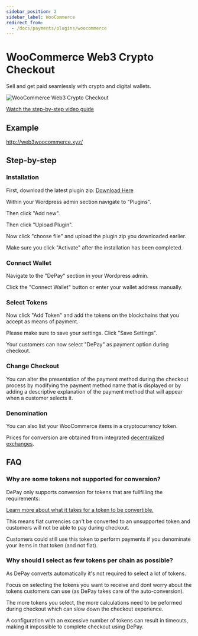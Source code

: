 ```yaml
---
sidebar_position: 2
sidebar_label: WooCommerce
redirect_from:
  - /docs/payments/plugins/woocommerce
---
```


# WooCommerce Web3 Crypto Checkout

Sell and get paid seamlessly with crypto and digital wallets.

![WooCommerce Web3 Crypto Checkout](/img/checkouts/woocommerce-depay-checkout.jpg)

[<FontAwesomeIcon icon="fa-brands fa-youtube" /> Watch the step-by-step video guide](https://depay.com/how-to/accept-web3-cryptocurrency-payments-on-woocommerce-4tbR4B1bdmipZ5a2N1e8HJ)

## Example

http://web3woocommerce.xyz/

## Step-by-step

### Installation

First, download the latest plugin zip: [Download Here](https://github.com/DePayFi/web3-woocommerce-depay-payments/releases/latest/download/depay-woocommerce-payments.zip)

Within your Wordpress admin section navigate to "Plugins".

Then click "Add new".

Then click "Upload Plugin".

Now click "choose file" and upload the plugin zip you downloaded earlier.

Make sure you click "Activate" after the installation has been completed.

### Connect Wallet

Navigate to the "DePay" section in your Wordpress admin.

Click the "Connect Wallet" button or enter your wallet address manually.

### Select Tokens

Now click "Add Token" and add the tokens on the blockchains that you accept as means of payment.

Please make sure to save your settings. Click "Save Settings".

Your customers can now select "DePay" as payment option during checkout.

### Change Checkout

You can alter the presentation of the payment method during the checkout process by modifying the payment method name that is displayed or by adding a descriptive explanation of the payment method that will appear when a customer selects it.

### Denomination

You can also list your WooCommerce items in a cryptocurrency token.

Prices for conversion are obtained from integrated [decentralized exchanges](/docs/payments/supported/exchanges).

## FAQ

### Why are some tokens not supported for conversion?

DePay only supports conversion for tokens that are fullfilling the requirements:

[Learn more about what it takes for a token to be convertible.](/docs/payments/supported/tokens)

This means fiat currencies can't be converted to an unsupported token and customers will not be able to pay during checkout.

Customers could still use this token to perform payments if you denominate your items in that token (and not fiat).

### Why should I select as few tokens per chain as possible?

As DePay converts automatically it's not required to select a lot of tokens. 

Focus on selecting the tokens you want to receive and dont worry about the tokens customers can use (as DePay takes care of the auto-conversion).

The more tokens you select, the more calculations need to be peformed during checkout which can slow down the checkout experience.

A configuration with an excessive number of tokens can result in timeouts, making it impossible to complete checkout using DePay.

